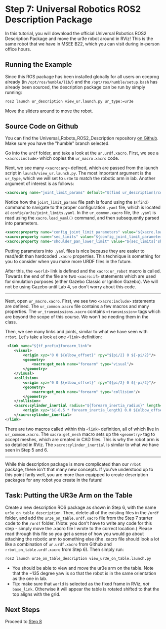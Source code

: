 # Step 7: Universal Robotics ROS2 Description Package
In this tutorial, you will download the official Universal Robotics ROS2 Description Package and move the ur3e robot around in RViz! This is the same robot that we have in MSEE B22, which you can visit during in-person office hours.

## Running the Example
Since this ROS package has been installed globally for all users on eceprog already (in `/opt/ros/humble/lib/`) and the `/opt/ros/humble/setup.bash` has already been sourced, the description package can be run by simply running:
```bash
ros2 launch ur_description view_ur.launch.py ur_type:=ur3e
```
Move the sliders around to move the robot.

## Source Code on Github
You can find the Universal_Robots_ROS2_Description repository [on Github](https://github.com/UniversalRobots/Universal_Robots_ROS2_Description/tree/humble). Make sure you have the "humble" branch selected.

Go into the `urdf` folder, and take a look at the `ur.urdf.xacro`. First, we see a `<xacro:include>` which copies the `ur_macro.xacro` code.

Next, we see many `<xacro:arg>` defined, which are passed from the launch script in `launch/view_ur.launch.py`. The most important argument is the `ur_type`, which we will set to `ur3e` to match the robotic arm in lab. Another argument of interest is as follows:
```xml
<xacro:arg name="joint_limit_params" default="$(find ur_description)/config/$(arg ur_type)/joint_limits.yaml"/>
```
Notice how the `joint_limit_params` file path is found using the `$(find)` command to navigate to the proper configuration `.yaml` file, which is located at `config/ur3e/joint_limits.yaml`. In the `ur_common.xacro` file, the `.yaml` is read using the `xacro.load_yaml()` command, and then subsequently parsed into parameters.
```xml
<xacro:property name="config_joint_limit_parameters" value="${xacro.load_yaml(joint_limits_parameters_file)}"/>
<xacro:property name="sec_limits" value="${config_joint_limit_parameters['joint_limits']}"/>
<xacro:property name="shoulder_pan_lower_limit" value="${sec_limits['shoulder_pan_joint']['min_position']}" scope="parent"/>
```
Putting parameters into `.yaml` files is nice because they are easier to read/edit than hardcoded `.xacro` properties. This technique is something for you to consider when you make more URDF files in the future.


After this, the `<world>` link is defined and the `xacro:ur_robot` macro is called. Towards the end of the file are two `<xacro:if>` statements which are used for simulation purposes (either Gazebo Classic or Ignition Gazebo). We will not be using Gazebo until Lab 4, so don't worry about this code.

---

Next, open `ur_macro.xacro`. First, we see two `<xacro:include>` statements are defined. The `ur_common.xacro` file contains a few macros and many properties. The `ur_transmissions.xacro` contains `<transmission>` tags which are beyond the scope of this course. We won't be needing them in the class. 

Then, we see many links and joints, similar to what we have seen with `rrbot`. Let's take a look at one `<link>` definition:
```xml
 <link name="${tf_prefix}forearm_link">
    <visual>
        <origin xyz="0 0 ${elbow_offset}" rpy="${pi/2} 0 ${-pi/2}"/>
        <geometry>
            <xacro:get_mesh name="forearm" type="visual"/>
        </geometry>
    </visual>
    <collision>
        <origin xyz="0 0 ${elbow_offset}" rpy="${pi/2} 0 ${-pi/2}"/>
        <geometry>
            <xacro:get_mesh name="forearm" type="collision"/>
        </geometry>
    </collision>
    <xacro:cylinder_inertial radius="${forearm_inertia_radius}" length="${forearm_inertia_length}"  mass="${forearm_mass}">
        <origin xyz="${-0.5 * forearm_inertia_length} 0.0 ${elbow_offset}" rpy="0 ${pi/2} 0" />
    </xacro:cylinder_inertial>
</link>
```
There are two macros called within this `<link>` definition, all of which live in `ur_common.xacro`. The `xacro:get_mesh` macro sets up the `<geometry>` tag to accept meshes, which are created in CAD files. This is why the robot arm is so detailed in RViz. The `xacro:cylinder_inertial` is similar to what we have seen in Step 5 and 6.

---

While this description package is more complicated than our `rrbot` package, there isn't that many new concepts. If you've understood up to this point farily well, you are more than equipped to create description packages for any robot you create in the future!

## Task: Putting the UR3e Arm on the Table
Create a new description ROS package as shown in Step 6, with the name `ur3e_on_table_description`. Then, delete all of the existing files in the `/urdf` folder, and add the `ur3e_on_table.urdf.xacro` file from the Step 7 starter code to the `/urdf` folder. (Note: you don't have to write any code for this step - simply move the .xacro file I wrote to the correct location.) Please read through this file so you get a sense of how you would go about attaching the robotic arm to something else (the .xacro file should look a lot like a combination of `ur.urdf.xacro` from Github and `rrbot_on_table.urdf.xacro` from Step 6). Then simply run:
```bash
ros2 launch ur3e_on_table_description view_ur3e_on_table.launch.py
```
* You should be able to view and move the ur3e arm on the table. Note that the $-135$ degree yaw is so that the robot is in the same orientation as the one in lab.
* Tip: make sure that `world` is selected as the fixed frame in RViz, *not* `base_link`. Otherwise it will appear the table is rotated shifted to that the top aligns with the grid.

## Next Steps
Proceed to [Step 8](/Step8)

